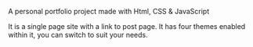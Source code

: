 A personal portfolio project made with Html, CSS & JavaScript

It is a single page site with a link to post page. It has four themes enabled within it, you can switch to suit your needs.


